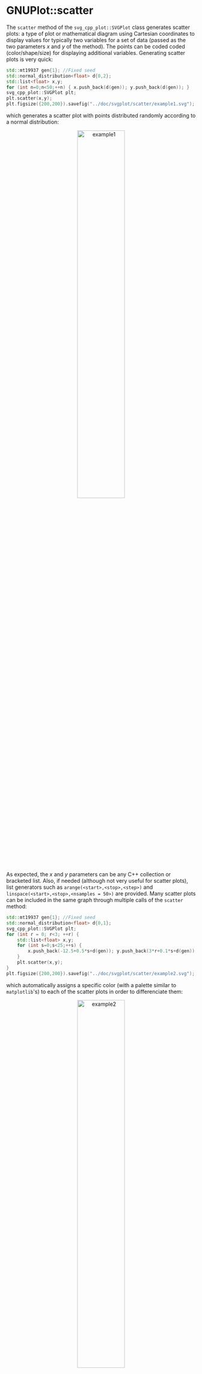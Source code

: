 # GNUPlot::scatter

The `scatter` method of the `svg_cpp_plot::SVGPlot` class generates scatter plots: a type of plot or mathematical diagram using Cartesian coordinates to display values for typically two variables for a set of data (passed as the two parameters *x* and *y* of the method). The points can be coded coded (color/shape/size) for displaying additional variables. Generating scatter plots is very quick:

```cpp
std::mt19937 gen{1}; //Fixed seed
std::normal_distribution<float> d{0,2};
std::list<float> x,y;
for (int n=0;n<50;++n) { x.push_back(d(gen)); y.push_back(d(gen)); }
svg_cpp_plot::SVGPlot plt;
plt.scatter(x,y);
plt.figsize({200,200}).savefig("../doc/svgplot/scatter/example1.svg");
```
which generates a scatter plot with points distributed randomly according to a normal distribution:

<div style="text-align:center"><img 
 src="./scatter/example1.svg" alt="example1" width="50%" /></div>
	
As expected, the *x* and *y* parameters can be any C++ collection or bracketed list. Also, if needed (although not very useful for scatter plots), list generators such as `arange(<start>,<stop>,<step>)` and `linspace(<start>,<stop>,<nsamples = 50>)` are provided. Many scatter plots can be included in the same graph through multiple calls of the `scatter` method:

```cpp
std::mt19937 gen{1}; //Fixed seed
std::normal_distribution<float> d{0,1};
svg_cpp_plot::SVGPlot plt;
for (int r = 0; r<3; ++r) {
    std::list<float> x,y;
    for (int s=0;s<25;++s) {
        x.push_back(-12.5+0.5*s+d(gen)); y.push_back(3*r+0.1*s+d(gen));
    }            
    plt.scatter(x,y);
}            
plt.figsize({200,200}).savefig("../doc/svgplot/scatter/example2.svg");
```

which automatically assigns a specific color (with a palette similar to `matplotlib`'s) to each of the scatter plots in order to differenciate them:


<div style="text-align:center"><img 
 src="./scatter/example2.svg" alt="example2" width="50%" /></div>
 
## Formatting

The appearance of a scatter plot can be setup in multiple ways through named parameters (which are represented as methods):

- `s(<float>)`: The marker size in points
- `c(<color>)`: Marker color, which can be a named color (`svg_cpp_plot::red`), a RGB color (`svg_cpp_plot::rgb(0.2,0.8,0.2)`), a HSV color (`svg_cpp_plot::hsv(0,1,1)`) or a string that represents a color, either named colors `"magenta"`, color URLs `"#FF00EE"` or single char colors (```r```  red, ```g```  green, ```b```  blue, ```c``` cyan, ```m``` magenta, ```y```  yellow, ```k```  black, ```w``` white).
- `edgecolors(<color>)`: The color of the edge of the marker, which can be again any color as in the `c(<color>)` named parameter.
- `linewidths(<float>)`: The width of the edge line of the marker.
- `alpha(<float>)`: Transparency of the markers from *0* (totally transparent, invisible) to *100* (totally opaque, default value).

These are illustrated here:

```cpp
std::mt19937 gen{1}; //Fixed seed
std::fisher_f_distribution<float> d(5.0,5.0);
std::list<float> x,y;
for (int n=0;n<50;++n) { 
    x.push_back(d(gen)); y.push_back(d(gen)); 
}
svg_cpp_plot::SVGPlot plt;
plt.scatter(x,y).c("r").alpha(0.5).s(2).edgecolors("black").linewidths(0.5);
plt.figsize({200,200}).savefig("../doc/svgplot/scatter/example3.svg");
```

which generates

<div style="text-align:center"><img 
 src="./scatter/example3.svg" alt="example3" width="50%" /></div>
 
The shape of the marker can be defined by the `marker(<string>)` named parameter. There are multiple enabled options for marker shapes, as illustrated in the following code:

```cpp
svg_cpp_plot::SVGPlot plt; int p=0;
for (std::string marker : {"o",".",",","v",">","^","<","s","+","P","x","X"}) {
    auto& sub = plt.subplot(2,6,p++);
    sub.set_title("'"+((marker!="<")?marker:"&lt;")+"'").fontsize(2);
    sub.axis({-1,1,-1,1}).xticks({}).yticks({}).figsize({5,8}).linewidth(0.01);
    sub.scatter({0},{0}).marker(marker);
 }
plt.savefig("../doc/svgplot/scatter/example4.svg");
```

generates a visualization of all the available marker shapes:

<div style="text-align:center"><img 
 src="./scatter/example4.svg" alt="example4" width="100%" /></div>

## Additional variables

Additional variables can be visualized by modifying each marker's color through the `c(<sequence>)` named parameter, when passing a sequence (C++ collection) of floating point values. The mapping to RGB values is done (like in Matplotlib) through a color map, where the maximum and minimum labeled values are calculated automatically from the data so there is no clamping. It is possible, however, to specifically set those clamping values through the `vmin(<float>)` and `vmax(<float>)` named parameters (represented in C++ as methods). Furthermore, the color map can be specified through the `cmap(<string>)` named parameter. The following color maps are available:

<div style="text-align:center"><img 
 src="./imshow/example10.svg" alt="example10" width="100%" /></div>

The following example illustrates three different color maps for the same set of values:

```cpp
std::mt19937 gen{1}; //Fixed seed
std::uniform_real_distribution<float> d(0,1);
std::list<float> x,y, value;
for (int i=0;i<10;++i) for (int j=0;j<10;++j) for (int s=0;s<3;++s) {
    x.push_back(i+d(gen)); y.push_back(j+d(gen)); value.push_back(sqrt((x.back()-5.0f)*(x.back()-5.0f)+(y.back()-5.0f)*(y.back()-5.0f)));
}
svg_cpp_plot::SVGPlot plt; int p = 0;
for (auto cmap : {"grayscale","viridis","plasma"})
    plt.subplot(1,3,p++).figsize({200,200}).scatter(x,y).c(value).cmap(cmap);
plt.savefig("../doc/svgplot/scatter/example5.svg");
```

which generates

<div style="text-align:center"><img 
 src="./scatter/example5.svg" alt="example5" width="100%" /></div>

It is also possible not only to set values through a sequence of floating point numbers in `c(<sequence>)` but also specific colors through a sequence of RGB tuples, as illustrated in the following code:

```cpp
svg_cpp_plot::SVGPlot plt;
plt.scatter({0,0,0},{0,2,4}).c({{0,1,0.25},{1.0,0.75,0},{0.75,0.25,0.25}});
plt.figsize({10,25}).axis({-2,2,-2,6}).xticks({}).yticks({}).linewidth(0);
plt.savefig("../doc/svgplot/scatter/example6.svg");
```

which generates:

<div style="text-align:center"><img 
 src="./scatter/example6.svg" alt="example6" width="50%" /></div>
 
In this case the parameters `cmap`, `vmin` and `vmax` will just be ignored.

Actually, multiple variables can be defined: in scatter plots, most named parameters that define appearance can be translated into a sequence, enabling new ways of showing information through the markers size (`s`) and border width (`linewidth`). The following illustrates different sizes for the same scatter plot:

```cpp
svg_cpp_plot::SVGPlot plt;
plt.scatter({0,0,0},{0,2,3.5}).s({4,3,2});
plt.scatter({0},{3.4}).s(0.4).marker("v");
plt.scatter({-0.3,0.3,-0.3,-0.1,0.1,0.3},{3.8,3.8,3.2,3.2,3.2,3.2}).s({0.4,0.4,0.3,0.2,0.2,0.3}).marker("+");
plt.figsize({10,25}).axis({-2,2,-2,5}).xticks({}).yticks({}).linewidth(0);
plt.savefig("../doc/svgplot/scatter/example7.svg");
```

yielding

<div style="text-align:center"><img 
 src="./scatter/example7.svg" alt="example7" width="50%" /></div>



